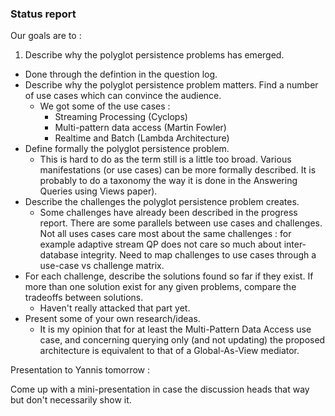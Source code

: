 ### Status report

Our goals are to :

 1. Describe why the polyglot persistence problems has emerged.
   - Done through the defintion in the question log.
 - Describe why the polyglot persistence problem matters. Find a number of use cases which can convince the audience.
   - We got some of the use cases :
     - Streaming Processing (Cyclops)
     - Multi-pattern data access (Martin Fowler)
     - Realtime and Batch (Lambda Architecture)
 - Define formally the polyglot persistence problem.
    - This is hard to do as the term still is a little too broad. Various manifestations (or use cases) can be more formally described. It is probably to do a taxonomy the way it is done in the Answering Queries using Views paper).
 - Describe the challenges the polyglot persistence problem creates.
   - Some challenges have already been described in the progress report. There are some parallels between use cases and challenges. Not all uses cases care most about the same challenges : for example adaptive stream QP does not care so much about inter-database integrity. Need to map challenges to use cases through a use-case vs challenge matrix. 
 - For each challenge, describe the solutions found so far if they exist. If more than one solution exist for any given problems, compare the tradeoffs between solutions.
   - Haven't really attacked that part yet.
 - Present some of your own research/ideas.
   - It is my opinion that for at least the Multi-Pattern Data Access use case, and concerning querying only (and not updating) the proposed architecture is equivalent to that of a Global-As-View mediator.


Presentation to Yannis tomorrow :

Come up with a mini-presentation in case the discussion heads that way but don't necessarily show it. 